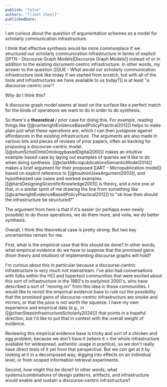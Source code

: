 ```yaml
---
publish: "false"
authors: "[[Joel Chan]]"
publishedDate:
---
```

I am curious about the question of argumentation schemes as a model for scholarly communication infrastructure.

I *think* that effective synthesis would be more commonplace if we structured our scholarly communication infrastructure in terms of explicit [[PTN - Discourse Graph Models|Discourse Graph Models]] instead of or in addition to the existing document-centric infrastructure. In other words, my answer to the question [[QUE - What would our scholarly communication infrastructure look like today if we started from scratch, but with all of the tools and infrastructures we have available to us today?]] is at least "a discourse-centric one"!

Why do I think this?

A discourse graph model seems at least on the surface like a perfect match for the kinds of operations we want to do in order to do synthesis. 

So there's a **theoretical** / prior case for doing this. For example, reading things like [[@cartwrightEvidenceBasedPolicyPractical2012]] helps to make plain just what these operations are, which I can then juxtapose against affordances in the existing infrastructure. The arguments are also made in various bits and pieces of reviews of prior papers, often as backing for proposing a discourse-centric model. [[@shumScholOntoOntologybasedDigital2000]] makes an intuitive example-based case by laying out examples of queries we'd like to do when doing synthesis. [[@clarkMicropublicationsSemanticModel2014]] makes a brief argument for their proposed [[ART - Micropublication model]] based on explicit reference to [[@toulminUsesArgument2003]], and hypothesized use cases and worked examples. [[@harsDesigningScientificKnowledge2001]] is theory, and a nice one at that, in a similar spirit of me drawing the line from something like [[@cartwrightEvidenceBasedPolicyPractical2012]] to "ok how then should the infrastructure be structured?"

The argument from here is that if it's easier (or perhaps even newly possible) to do those operations, we do them more, and voila, we do better synthesis. 

Overall, I think this theoretical case is pretty strong. But two key uncertainties remain for me. 

First, what is the *empirical* case that this should be done? In other words, what empirical evidence do we have to suppose that the promised gains (from theory and intuition) of implementing discourse graphs will hold? 

I'm curious about this in particular because a discourse-centric infrastructure is very much not mainstream. I've also had conversations with folks within the HCI and hypertext communities that were excited about this sort of infrastructure in the 1980's to early/mid 2000's, who have described a sort of "moving on" from this idea in those communities. I would like to revisit the empirical evidence base to rule out the possibility that the promised gains of discourse-centric infrastructure are smoke and mirrors, or that the juice is not worth the squeeze. I have my own experience and empirical data (e.g., in [[@chanStepsInfrastructureScholarly2024]]) that points in a hopeful direction, but I'd like to put that in context with the overall weight of evidence.

Reviewing this empirical evidence base is tricky and sort of a chicken and egg problem, because we don't have it (where it = the whole infrastructure available for widespread, authentic usage in practice), so we don't really have direct tests of it yet from that perspective. But we *can* get at it by looking at it in a decomposed way, digging into effects on an individual level, or from scoped information retrieval experiments.

Second, *how* might this be done? In other words, what systems/combinations of design patterns, artifacts, and infrastructure would enable and sustain a discourse-centric infrastructure? 

